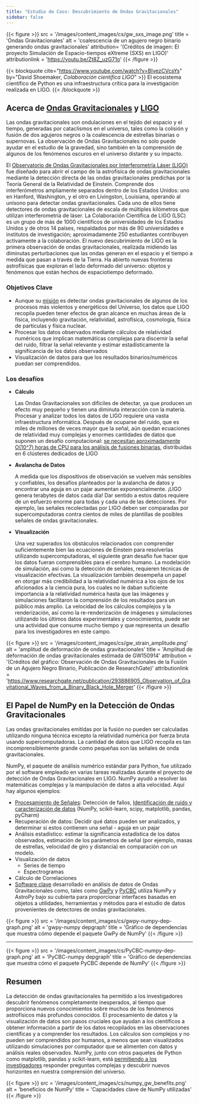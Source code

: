 ```yaml
---
title: "Estudio de Caso: Descubrimiento de Ondas Gravitacionales"
sidebar: false
---
```


{{< figure >}}
src = '/images/content_images/cs/gw_sxs_image.png'
title = 'Ondas Gravitacionales'
alt = 'coalescencia de un agujero negro binario generando ondas gravitacionales'
attribution= '(Créditos de imagen: El proyecto Simulación de Espacio-tiempos eXtreme (SXS) en LIGO)'
attributionlink = 'https://youtu.be/Zt8Z_uzG71o'
{{< /figure >}}

{{< blockquote cite="https://www.youtube.com/watch?v=BIvezCVcsYs" by="David Shoemaker, *Colaboración científica LIGO*" >}} El ecosistema científico de Python es una infraestructura crítica para la investigación realizada en LIGO.
{{< /blockquote >}}

## Acerca de [Ondas Gravitacionales](https://www.nationalgeographic.com/news/2017/10/what-are-gravitational-waves-ligo-astronomy-science/) y [LIGO](https://www.ligo.caltech.edu)

Las ondas gravitacionales son ondulaciones en el tejido del espacio y el tiempo, generadas por cataclismos en el universo, tales como la colisión y fusión de dos agujeros negros o la coalescencia de estrellas binarias o supernovas. La observación de Ondas Gravitacionales no solo puede ayudar en el estudio de la gravedad, sino también en la comprensión de algunos de los fenómenos oscuros en el universo distante y su impacto.

El [Observatorio de Ondas Gravitacionales por Interferometría Láser (LIGO)](https://www.ligo.caltech.edu) fue diseñado para abrir el campo de la astrofísica de ondas gravitacionales mediante la detección directa de las ondas gravitacionales predichas por la Teoría General de la Relatividad de Einstein. Comprende dos interferómetros ampliamente separados dentro de los Estados Unidos: uno en Hanford, Washington, y el otro en Livingston, Louisiana, operando al unísono para detectar ondas gravitacionales. Cada uno de ellos tiene detectores de ondas gravitacionales de escala de múltiples kilómetros que utilizan interferometría de láser.  La Colaboración Científica de LIGO (LSC) es un grupo de más de 1000 científicos de universidades de los Estados Unidos y de otros 14 países, respaldados por más de 90 universidades e institutos de investigación; aproximadamente 250 estudiantes contribuyen activamente a la colaboración. El nuevo descubrimiento de LIGO es la primera observación de ondas gravitacionales, realizada midiendo las diminutas perturbaciones que las ondas generan en el espacio y el tiempo a medida que pasan a través de la Tierra.  Ha abierto nuevas fronteras astrofísicas que exploran el lado deformado del universo: objetos y fenómenos que están hechos de espaciotiempo deformado.


### Objetivos Clave

* Aunque su [misión](https://www.ligo.caltech.edu/page/what-is-ligo) es detectar ondas gravitacionales de algunos de los procesos más violentos y energéticos del Universo, los datos que LIGO recopila pueden tener efectos de gran alcance en muchas áreas de la física, incluyendo gravitación, relatividad, astrofísica, cosmología, física de partículas y física nuclear.
* Procesar los datos observados mediante cálculos de relatividad numéricos que implican matemáticas complejas para discernir la señal del ruido, filtrar la señal relevante y estimar estadísticamente la significancia de los datos observados
* Visualización de datos para que los resultados binarios/numéricos puedan ser comprendidos.



### Los desafíos

* **Cálculo**

    Las Ondas Gravitacionales son difíciles de detectar, ya que producen un efecto muy pequeño y tienen una diminuta interacción con la materia. Procesar y analizar todos los datos de LIGO requiere una vasta infraestructura informática. Después de ocuparse del ruido, que es miles de millones de veces mayor que la señal, aún quedan ecuaciones de relatividad muy complejas y enormes cantidades de datos que suponen un desafío computacional: [se necesitan aproximadamente O(10^7) horas de CPU para los análisis de fusiones binarias](https://youtu.be/7mcHknWWzNI), distribuidas en 6 clústeres dedicados de LIGO

* **Avalancha de Datos**

    A medida que los dispositivos de observación se vuelven más sensibles y confiables, los desafíos planteados por la avalancha de datos y encontrar una aguja en un pajar aumentan exponencialmente. ¡LIGO genera terabytes de datos cada día! Dar sentido a estos datos requiere de un esfuerzo enorme para todas y cada una de las detecciones. Por ejemplo, las señales recolectadas por LIGO deben ser comparadas por supercomputadoras contra cientos de miles de plantillas de posibles señales de ondas gravitacionales.

* **Visualización**

    Una vez superados los obstáculos relacionados con comprender suficientemente bien las ecuaciones de Einstein para resolverlas utilizando supercomputadoras, el siguiente gran desafío fue hacer que los datos fueran comprensibles para el cerebro humano. La modelación de simulación, así como la detección de señales, requieren técnicas de visualización efectivas.  La visualización también desempeña un papel en otorgar más credibilidad a la relatividad numérica a los ojos de los aficionados a la ciencia pura, los cuales no le daban suficiente importancia a la relatividad numérica hasta que las imágenes y simulaciones facilitaron la comprensión de los resultados para un público más amplio. La velocidad de los cálculos complejos y la renderización, así como la re-renderización de imágenes y simulaciones utilizando los últimos datos experimentales y conocimientos, puede ser una actividad que consume mucho tiempo y que representa un desafío para los investigadores en este campo.

{{< figure >}}
src = '/images/content_images/cs/gw_strain_amplitude.png'
alt = 'amplitud de deformación de ondas gravitacionales'
title = 'Amplitud de deformación de ondas gravitacionales estimada de GW150914'
attribution = '(Créditos del gráfico: Observación de Ondas Gravitacionales de la Fusión de un Agujero Negro Binario, Publicación de ResearchGate)'
attributionlink = 'https://www.researchgate.net/publication/293886905_Observation_of_Gravitational_Waves_from_a_Binary_Black_Hole_Merger'
{{< /figure >}}

## El Papel de NumPy en la Detección de Ondas Gravitacionales

Las ondas gravitacionales emitidas por la fusión no pueden ser calculadas utilizando ninguna técnica excepto la relatividad numérica por fuerza bruta usando supercomputadoras. La cantidad de datos que LIGO recopila es tan incomprensiblemente grande como pequeñas son las señales de onda gravitacionales.

NumPy, el paquete de análisis numérico estándar para Python, fue utilizado por el software empleado en varias tareas realizadas durante el proyecto de detección de Ondas Gravitacionales en LIGO. NumPy ayudó a resolver las matemáticas complejas y la manipulación de datos a alta velocidad.  Aquí hay algunos ejemplos:

* [Procesamiento de Señales](https://www.uv.es/virgogroup/Denoising_ROF.html): Detección de fallos, [Identificación de ruido y caracterización de datos](https://ep2016.europython.eu/media/conference/slides/pyhton-in-gravitational-waves-research-communities.pdf) (NumPy, scikit-learn, scipy, matplotlib, pandas, pyCharm)
* Recuperación de datos: Decidir qué datos pueden ser analizados, y determinar si estos contienen una señal - aguja en un pajar
* Análisis estadístico: estimar la significancia estadística de los datos observados, estimación de los parámetros de señal (por ejemplo, masas de estrellas, velocidad de giro y distancia) en comparación con un modelo.
* Visualización de datos
  - Series de tiempo
  - Espectrogramas
* Cálculo de Correlaciones
* [Software clave](https://github.com/lscsoft) desarrollado en análisis de datos de Ondas Gravitacionales como, tales como [GwPy](https://gwpy.github.io/docs/stable/overview.html) y [PyCBC](https://pycbc.org) utiliza NumPy y AstroPy bajo su cubierta para proporcionar interfaces basadas en objetos a utilidades, herramientas y métodos para el estudio de datos provenientes de detectores de ondas gravitacionales.

{{< figure >}}
src = '/images/content_images/cs/gwpy-numpy-dep-graph.png'
alt = 'gwpy-numpy depgraph'
title = 'Gráfico de dependencias que muestra cómo depende el paquete GwPy de NumPy'
{{< /figure >}}

----

{{< figure >}}
src = '/images/content_images/cs/PyCBC-numpy-dep-graph.png'
alt = 'PyCBC-numpy depgraph'
title = 'Gráfico de dependencias que muestra cómo el paquete PyCBC depende de NumPy'
{{< /figure >}}

## Resumen

La detección de ondas gravitacionales ha permitido a los investigadores descubrir fenómenos completamente inesperados, al tiempo que proporciona nuevos conocimientos sobre muchos de los fenómenos astrofísicos más profundos conocidos. El procesamiento de datos y la visualización de datos son pasos cruciales que ayudan a los científicos a obtener información a partir de los datos recopilados en las observaciones científicas y a comprender los resultados. Los cálculos son complejos y no pueden ser comprendidos por humanos, a menos que sean visualizados utilizando simulaciones por computador que se alimenten con datos y análisis reales observados.  NumPy, junto con otros paquetes de Python como matplotlib, pandas y scikit-learn, está [permitiendo a los investigadores](https://www.gw-openscience.org/events/GW150914/) responder preguntas complejas y descubrir nuevos horizontes en nuestra comprensión del universo.

{{< figure >}}
src = '/images/content_images/cs/numpy_gw_benefits.png'
alt = 'beneficios de NumPy'
title = 'Capacidades clave de NumPy utilizadas'
{{< /figure >}}
